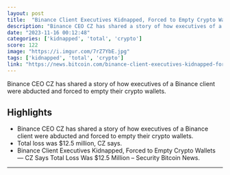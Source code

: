 ```yaml
---
layout: post
title:  "Binance Client Executives Kidnapped, Forced to Empty Crypto Wallets — CZ Says Total Loss Was $12.5 Million – Security Bitcoin News"
description: "Binance CEO CZ has shared a story of how executives of a Binance client were abducted and forced to empty their crypto wallets."
date: "2023-11-16 00:12:48"
categories: ['kidnapped', 'total', 'crypto']
score: 122
image: "https://i.imgur.com/7rZ7YbE.jpg"
tags: ['kidnapped', 'total', 'crypto']
link: "https://news.bitcoin.com/binance-client-executives-kidnapped-forced-to-empty-crypto-wallets-cz-says-total-loss-was-12-5-million/"
---
```


Binance CEO CZ has shared a story of how executives of a Binance client were abducted and forced to empty their crypto wallets.

## Highlights

- Binance CEO CZ has shared a story of how executives of a Binance client were abducted and forced to empty their crypto wallets.
- Total loss was $12.5 million, CZ says.
- Binance Client Executives Kidnapped, Forced to Empty Crypto Wallets — CZ Says Total Loss Was $12.5 Million – Security Bitcoin News.

---
